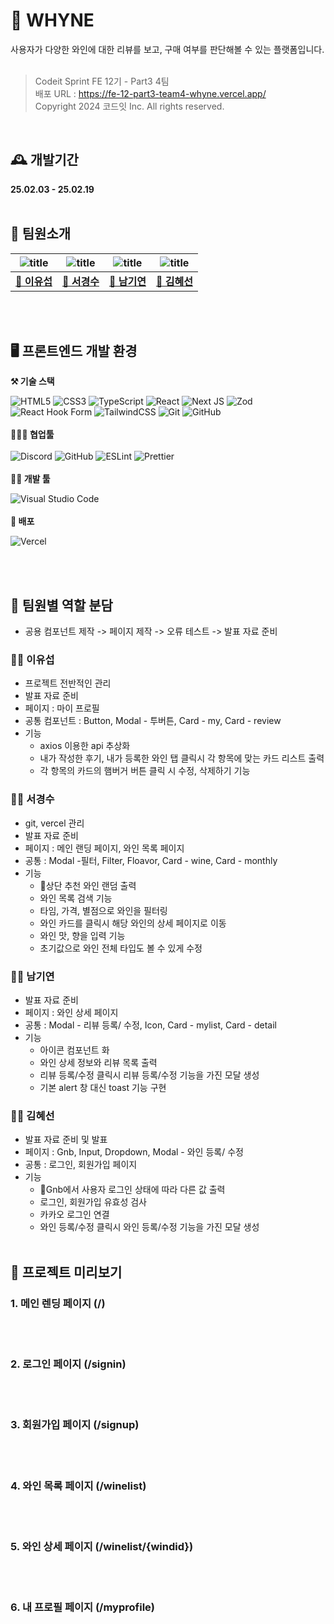 # 🍷 WHYNE

사용자가 다양한 와인에 대한 리뷰를 보고, 구매 여부를 판단해볼 수 있는 플랫폼입니다.
<br><br>

> Codeit Sprint FE 12기 - Part3 4팀<br>
> 배포 URL : https://fe-12-part3-team4-whyne.vercel.app/<br>
> Copyright 2024 코드잇 Inc. All rights reserved.

<br>

## 🕰️ 개발기간

**25.02.03 - 25.02.19**
<br><br>

## 💫 팀원소개

| ![title](https://avatars.githubusercontent.com/u/184485799?v=4) | ![title](https://avatars.githubusercontent.com/u/181333658?v=4) | ![title](https://avatars.githubusercontent.com/u/119279127?v=4) | ![title](https://avatars.githubusercontent.com/u/184471517?v=4)         |
| --------------------------------------------------------------- | --------------------------------------------------------------- | --------------------------------------------------------------- | ----------------------------------------------------------------------- |
| **<center>[🔗 이유섭](https://github.com/charie95)</center>**   | **<center>[🔗 서경수](https://github.com/10gosu1)</center>**    | **<center>[🔗 남기연](https://github.com/Namgyeon)</center>**   | **<center>[🔗 김혜선](https://github.com/llllliii88iiilllll)</center>** |

<br><br>

## 🖥️ 프론트엔드 개발 환경

**⚒️ 기술 스택**

![HTML5](https://img.shields.io/badge/html5-%23E34F26.svg?style=for-the-badge&logo=html5&logoColor=white) ![CSS3](https://img.shields.io/badge/css3-%231572B6.svg?style=for-the-badge&logo=css3&logoColor=white) ![TypeScript](https://img.shields.io/badge/typescript-%23007ACC.svg?style=for-the-badge&logo=typescript&logoColor=white) ![React](https://img.shields.io/badge/react-%2320232a.svg?style=for-the-badge&logo=react&logoColor=%2361DAFB) ![Next JS](https://img.shields.io/badge/Next-black?style=for-the-badge&logo=next.js&logoColor=white) ![Zod](https://img.shields.io/badge/zod-%233068b7.svg?style=for-the-badge&logo=zod&logoColor=white) ![React Hook Form](https://img.shields.io/badge/React%20Hook%20Form-%23EC5990.svg?style=for-the-badge&logo=reacthookform&logoColor=white) ![TailwindCSS](https://img.shields.io/badge/tailwindcss-%2338B2AC.svg?style=for-the-badge&logo=tailwind-css&logoColor=white) ![Git](https://img.shields.io/badge/git-%23F05033.svg?style=for-the-badge&logo=git&logoColor=white) ![GitHub](https://img.shields.io/badge/github-%23121011.svg?style=for-the-badge&logo=github&logoColor=white)
<br><br>
**🧑‍🤝‍🧑 협업툴**
<br><br>
![Discord](https://img.shields.io/badge/Discord-%235865F2.svg?style=for-the-badge&logo=discord&logoColor=white) ![GitHub](https://img.shields.io/badge/github-%23121011.svg?style=for-the-badge&logo=github&logoColor=white) ![ESLint](https://img.shields.io/badge/ESLint-4B3263?style=for-the-badge&logo=eslint&logoColor=white) ![Prettier](https://img.shields.io/badge/prettier-%23F7B93E.svg?style=for-the-badge&logo=prettier&logoColor=black)
<br><br>
**🧑‍💻 개발 툴**

![Visual Studio Code](https://img.shields.io/badge/Visual%20Studio%20Code-0078d7.svg?style=for-the-badge&logo=visual-studio-code&logoColor=white)
<br><br>
**🚀 배포**

![Vercel](https://img.shields.io/badge/vercel-%23000000.svg?style=for-the-badge&logo=vercel&logoColor=white)

<br><br>

## 📍 팀원별 역할 분담

- 공용 컴포넌트 제작 -> 페이지 제작 -> 오류 테스트 -> 발표 자료 준비

### 👨‍💻 이유섭

- 프로젝트 전반적인 관리
- 발표 자료 준비
- 페이지 : 마이 프로필
- 공통 컴포넌트 : Button, Modal - 투버튼, Card - my, Card - review
- 기능
  - axios 이용한 api 추상화
  - 내가 작성한 후기, 내가 등록한 와인 탭 클릭시 각 항목에 맞는 카드 리스트 출력
  - 각 항목의 카드의 햄버거 버튼 클릭 시 수정, 삭제하기 기능

### 👨‍💻 서경수

- git, vercel 관리
- 발표 자료 준비
- 페이지 : 메인 랜딩 페이지, 와인 목록 페이지
- 공통 : Modal -필터, Filter, Floavor, Card - wine, Card - monthly
- 기능
  - 상단 추천 와인 랜덤 출력
  - 와인 목록 검색 기능
  - 타임, 가격, 별점으로 와인을 필터링
  - 와인 카드를 클릭시 해당 와인의 상세 페이지로 이동
  - 와인 맛, 향을 입력 기능
  - 초기값으로 와인 전체 타입도 볼 수 있게 수정

### 🧑‍💻 남기연

- 발표 자료 준비
- 페이지 : 와인 상세 페이지
- 공통 : Modal - 리뷰 등록/ 수정, Icon, Card - mylist, Card - detail
- 기능
  - 아이콘 컴포넌트 화
  - 와인 상세 정보와 리뷰 목록 출력
  - 리뷰 등록/수정 클릭시 리뷰 등록/수정 기능을 가진 모달 생성
  - 기본 alert 창 대신 toast 기능 구현

### 👩‍💻 김혜선

- 발표 자료 준비 및 발표
- 페이지 : Gnb, Input, Dropdown, Modal - 와인 등록/ 수정
- 공통 : 로그인, 회원가입 페이지
- 기능
  - Gnb에서 사용자 로그인 상태에 따라 다른 값 출력
  - 로그인, 회원가입 유효성 검사
  - 카카오 로그인 연결
  - 와인 등록/수정 클릭시 와인 등록/수정 기능을 가진 모달 생성
    <br><br>

## 👀 프로젝트 미리보기

### 1. 메인 렌딩 페이지 (/)

<br><br>

### 2. 로그인 페이지 (/signin)

<br><br>

### 3. 회원가입 페이지 (/signup)

<br><br>

### 4. 와인 목록 페이지 (/winelist)

<br><br>

### 5. 와인 상세 페이지 (/winelist/{windid})

<br><br>

### 6. 내 프로필 페이지 (/myprofile)

<br><br>
